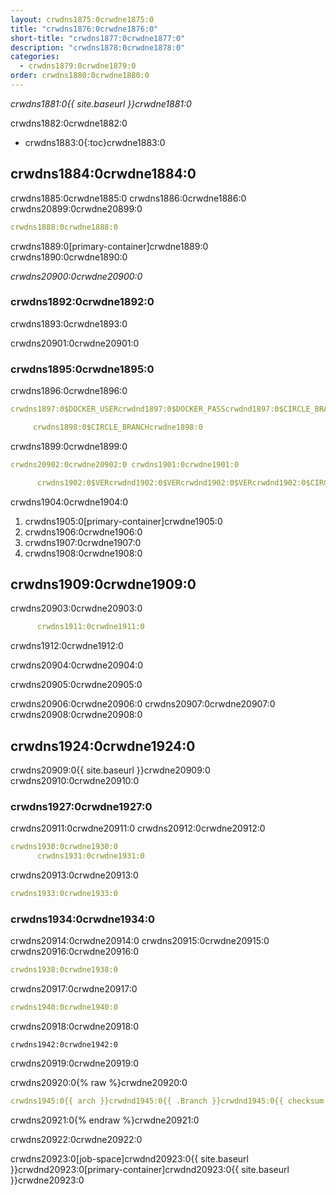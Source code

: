 ```yaml
---
layout: crwdns1875:0crwdne1875:0
title: "crwdns1876:0crwdne1876:0"
short-title: "crwdns1877:0crwdne1877:0"
description: "crwdns1878:0crwdne1878:0"
categories:
  - crwdns1879:0crwdne1879:0
order: crwdns1880:0crwdne1880:0
---
```

*crwdns1881:0{{ site.baseurl }}crwdne1881:0*

crwdns1882:0crwdne1882:0

- crwdns1883:0{:toc}crwdne1883:0

## crwdns1884:0crwdne1884:0

crwdns1885:0crwdne1885:0 crwdns1886:0crwdne1886:0 crwdns20899:0crwdne20899:0

```yaml
crwdns1888:0crwdne1888:0
```

crwdns1889:0[primary-container]crwdne1889:0 crwdns1890:0crwdne1890:0

*crwdns20900:0crwdne20900:0*

### crwdns1892:0crwdne1892:0

crwdns1893:0crwdne1893:0

crwdns20901:0crwdne20901:0

### crwdns1895:0crwdne1895:0

crwdns1896:0crwdne1896:0

```yaml
crwdns1897:0$DOCKER_USERcrwdnd1897:0$DOCKER_PASScrwdnd1897:0$CIRCLE_BRANCHcrwdne1897:0

     crwdns1898:0$CIRCLE_BRANCHcrwdne1898:0
```

crwdns1899:0crwdne1899:0

```yaml
crwdns20902:0crwdne20902:0 crwdns1901:0crwdne1901:0

      crwdns1902:0$VERcrwdnd1902:0$VERcrwdnd1902:0$VERcrwdnd1902:0$CIRCLE_BUILD_NUMcrwdnd1902:0$TAGcrwdne1902:0      crwdns1903:0$DOCKER_USERcrwdnd1903:0$DOCKER_PASScrwdnd1903:0$TAGcrwdne1903:0
```

crwdns1904:0crwdne1904:0

1. crwdns1905:0[primary-container]crwdne1905:0
2. crwdns1906:0crwdne1906:0
3. crwdns1907:0crwdne1907:0
4. crwdns1908:0crwdne1908:0

## crwdns1909:0crwdne1909:0

crwdns20903:0crwdne20903:0

```yaml
      crwdns1911:0crwdne1911:0
```

crwdns1912:0crwdne1912:0

crwdns20904:0crwdne20904:0

crwdns20905:0crwdne20905:0

crwdns20906:0crwdne20906:0 crwdns20907:0crwdne20907:0 crwdns20908:0crwdne20908:0

## crwdns1924:0crwdne1924:0

crwdns20909:0{{ site.baseurl }}crwdne20909:0 crwdns20910:0crwdne20910:0

### crwdns1927:0crwdne1927:0

crwdns20911:0crwdne20911:0 crwdns20912:0crwdne20912:0

```yaml
crwdns1930:0crwdne1930:0
      crwdns1931:0crwdne1931:0
```

crwdns20913:0crwdne20913:0

```yaml
crwdns1933:0crwdne1933:0
```

### crwdns1934:0crwdne1934:0

crwdns20914:0crwdne20914:0 crwdns20915:0crwdne20915:0 crwdns20916:0crwdne20916:0

```yaml
crwdns1938:0crwdne1938:0
```

crwdns20917:0crwdne20917:0

```yaml
crwdns1940:0crwdne1940:0
```

crwdns20918:0crwdne20918:0

    crwdns1942:0crwdne1942:0
    

crwdns20919:0crwdne20919:0

crwdns20920:0{% raw %}crwdne20920:0

```yaml
crwdns1945:0{{ arch }}crwdnd1945:0{{ .Branch }}crwdnd1945:0{{ checksum "Gemfile.lock" }}crwdnd1945:0{{ arch }}crwdnd1945:0{{ .Branch }}crwdnd1945:0{{ arch }}crwdnd1945:0$CACHE_PATHcrwdnd1945:0$NAMEcrwdnd1945:0$CACHE_PATHcrwdne1945:0 crwdns1946:0$NAMEcrwdnd1946:0$NAMEcrwdnd1946:0$NAMEcrwdnd1946:0$NAMEcrwdnd1946:0$NAMEcrwdnd1946:0$NAMEcrwdne1946:0 crwdns1947:0$CACHE_PATHcrwdnd1947:0$NAMEcrwdnd1947:0{{ arch }}crwdnd1947:0{{ .Branch }}crwdnd1947:0{{ checksum "Gemfile.lock" }}crwdne1947:0
```

crwdns20921:0{% endraw %}crwdne20921:0

crwdns20922:0crwdne20922:0

crwdns20923:0[job-space]crwdnd20923:0{{ site.baseurl }}crwdnd20923:0[primary-container]crwdnd20923:0{{ site.baseurl }}crwdne20923:0